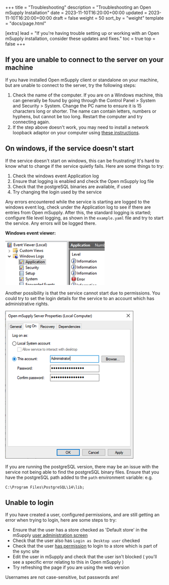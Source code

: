 +++
title = "Troubleshooting"
description = "Troubleshooting an Open mSupply Installation"
date = 2023-11-10T16:20:00+00:00
updated = 2023-11-10T16:20:00+00:00
draft = false
weight = 50
sort_by = "weight"
template = "docs/page.html"

[extra]
lead = "If you're having trouble setting up or working with an Open mSupply installation, consider these updates and fixes."
toc = true
top = false
+++

## If you are unable to connect to the server on your machine

If you have installed Open mSupply client or standalone on your machine, but are unable to connect to the server, try the following steps:

1. Check the name of the computer. If you are on a Windows machine, this can generally be found by going through the Control Panel > System and Security > System. Change the PC name to ensure it is 15 characters long or shorter. The name can contain letters, numbers or hyphens, but cannot be too long. Restart the computer and try connecting again.
2. If the step above doesn't work, you may need to install a network loopback adaptor on your computer using [these instructions](https://learn.microsoft.com/en-us/troubleshoot/windows-server/networking/install-microsoft-loopback-adapter#method-2).

## On windows, if the service doesn't start

If the service doesn't start on windows, this can be frustrating! It's hard to know what to change if the service quietly fails.
Here are some things to try:

1. Check the windows event Application log
2. Ensure that logging is enabled and check the Open mSupply log file
3. Check that the postgreSQL binaries are available, if used
4. Try changing the login used by the service

Any errors encountered while the service is starting are logged to the windows event log, check under the Application log to see if there are entries from Open mSupply. After this, the standard logging is started; configure file level logging, as shown in the `example.yaml` file and try to start the service. Any errors will be logged there.

**Windows event viewer:**

![Event viewer](images-en/event_viewer.png)

Another possibility is that the service cannot start due to permissions. You could try to set the login details for the service to an account which has administrative rights.

![Service login](images-en/service_login.png)

If you are running the postgreSQL version, there may be an issue with the service not being able to find the postgreSQL binary files. Ensure that you have the postgreSQL path added to the `path` environment variable: e.g.

```
C:\Program Files\PostgreSQL\14\lib;
```

## Unable to login

If you have created a user, configured permissions, and are still getting an error when trying to login, here are some steps to try:

- Ensure that the user has a store checked as 'Default store' in the mSupply [user administration screen](https://docs.msupply.org.nz/admin:managing_users#login_rights_tab)
- Check that the user also has `Login as Desktop user` checked
- Check that the user [has permission](https://docs.msupply.org.nz/admin:managing_users#permissions_tabs) to login to a store which is part of the sync site
- Edit the user in mSupply and check that the user isn't blocked ( you'll see a specific error relating to this in Open mSupply )
- Try refreshing the page if you are using the web version

<div class="note">Usernames are not case-sensitive, but passwords are!</div>
